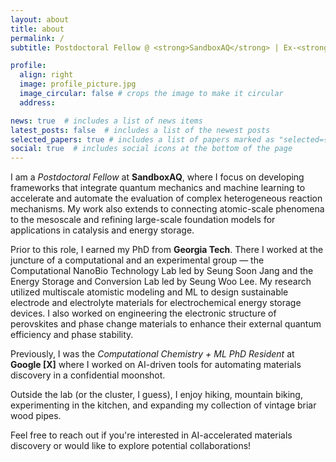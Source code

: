 ```yaml
---
layout: about
title: about
permalink: /
subtitle: Postdoctoral Fellow @ <strong>SandboxAQ</strong> | Ex-<strong>Google [X]</strong> | PhD @ <strong>Georgia Tech</strong>

profile:
  align: right
  image: profile_picture.jpg
  image_circular: false # crops the image to make it circular
  address:

news: true  # includes a list of news items
latest_posts: false  # includes a list of the newest posts
selected_papers: true # includes a list of papers marked as "selected={true}"
social: true  # includes social icons at the bottom of the page
---
```


<p>I am a <i>Postdoctoral Fellow</i> at <strong><a href="https://www.sandboxaq.com" target="_blank" style="text-decoration: none;">SandboxAQ</a></strong>, where I focus on developing frameworks that integrate quantum mechanics and machine learning to accelerate and automate the evaluation of complex heterogeneous reaction mechanisms. My work also extends to connecting atomic-scale phenomena to the mesoscale and refining large-scale foundation models for applications in catalysis and energy storage.</p>

<p>Prior to this role, I earned my PhD from <strong><a href="https://www.gatech.edu" target="_blank" style="text-decoration: none;">Georgia Tech</a></strong>. There I worked at the juncture of a computational and an experimental group — the <a href="https://www.mse.gatech.edu/people/seung-soon-jang" target="_blank" style="text-decoration: none;">Computational NanoBio Technology Lab</a> led by <a href="https://www.mse.gatech.edu/people/seung-soon-jang" target="_blank" style="text-decoration: none;">Seung Soon Jang</a> and the <a href="https://me.gatech.edu/faculty/lee-0" target="_blank" style="text-decoration: none;">Energy Storage and Conversion Lab</a> led by <a href="https://me.gatech.edu/faculty/lee-0" target="_blank" style="text-decoration: none;">Seung Woo Lee</a>. My research utilized multiscale atomistic modeling and ML to design sustainable electrode and electrolyte materials for electrochemical energy storage devices. I also worked on engineering the electronic structure of perovskites and phase change materials to enhance their external quantum efficiency and phase stability.</p>

<p>Previously, I was the <i>Computational Chemistry + ML PhD Resident</i> at <strong><a href="https://x.company" target="_blank" style="text-decoration: none;">Google [X]</a></strong> where I worked on AI-driven tools for automating materials discovery in a confidential moonshot.</p>

<p>Outside the lab (or the cluster, I guess), I enjoy hiking, mountain biking, experimenting in the kitchen, and expanding my collection of vintage briar wood pipes.</p>

<p>Feel free to reach out if you're interested in AI-accelerated materials discovery or would like to explore potential collaborations!</p>

